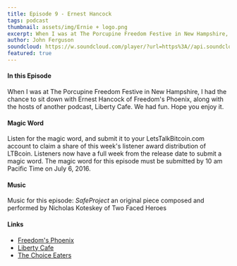 ```yaml
---
title: Episode 9 - Ernest Hancock
tags: podcast
thumbnail: assets/img/Ernie + logo.png
excerpt: When I was at The Porcupine Freedom Festive in New Hampshire, I had the chance to sit down with Ernest Hancock of Freedom's Phoenix, along with the hosts of another podcast, Liberty Cafe. We had fun. Hope you enjoy it.
author: John Ferguson
soundcloud: https://w.soundcloud.com/player/?url=https%3A//api.soundcloud.com/tracks/273272501
featured: true
---
```


#### In this Episode

When I was at The Porcupine Freedom Festive in New Hampshire, I had the chance to sit down with Ernest Hancock of Freedom's Phoenix, along with the hosts of another podcast, Liberty Cafe. We had fun. Hope you enjoy it.

#### Magic Word

Listen for the magic word, and submit it to your LetsTalkBitcoin.com account to claim a share of this week's listener award distribution of LTBcoin. Listeners now have a full week from the release date to submit a magic word. The magic word for this episode must be submitted by 10 am Pacific Time on July 6, 2016.

#### Music

Music for this episode: *SafeProject* an original piece composed and performed by Nicholas Koteskey of Two Faced Heroes

#### Links

- [Freedom's Phoenix](http://www.freedomsphoenix.com/)
- [Liberty Cafe](http://libertycafe.us)
- [The Choice Eaters](https://technologyandchoice.com/2016/06/the-choice-eaters/)
